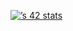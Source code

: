 [![<fde-fede>’s 42 stats](https://badge.mediaplus.ma/darkblue/<fde-fede>)](https://github.com/oakoudad/badge42)
